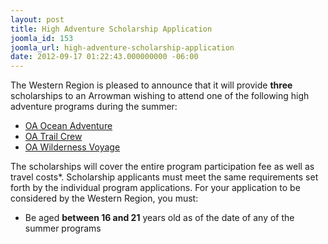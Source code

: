 ```yaml
---
layout: post
title: High Adventure Scholarship Application
joomla_id: 153
joomla_url: high-adventure-scholarship-application
date: 2012-09-17 01:22:43.000000000 -06:00
---
```

<p>The Western Region is pleased to announce that it will provide <b>three</b> scholarships 
  to an Arrowman wishing to attend one of the following high adventure programs 
  during the summer:</p>
<ul>
  <li><a HREF="program/opportunities/oaoa.php">OA Ocean Adventure</a></li>
  <li><a HREF="program/opportunities/trailcrew.php">OA Trail Crew</a></li>
  <li><a HREF="program/opportunities/ntwvoyage.php">OA Wilderness Voyage</a></li>
</ul>
<p>The scholarships will cover the entire program participation fee as well as 
  travel costs*. Scholarship applicants must meet the same requirements 
  set forth by the individual program applications. For your application to be 
  considered by the Western Region, you must:</p>
<ul>
  <li>Be aged <strong>between 16 and 21</strong> years old as of the date of any 
	of the summer programs</li>
</ul>
